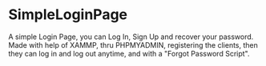 # SimpleLoginPage
A simple Login Page, you can Log In, Sign Up and recover your password.
Made with help of XAMMP, thru PHPMYADMIN, registering the clients, then they can log in and log out anytime, and with a "Forgot Password Script".

